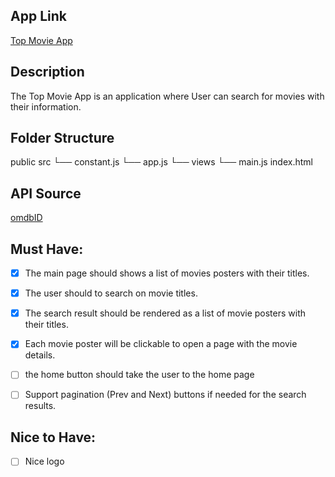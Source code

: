 ## App Link

[Top Movie App]()

## Description

The Top Movie App is an application where User can search for movies with their information.

## Folder Structure

public
src
└── constant.js
└── app.js
└── views
└── main.js
index.html

## API Source

[omdbID](https://omdbapi.com/)

## Must Have:

- [x] The main page should shows a list of movies posters with their titles.

- [x] The user should to search on movie titles.

- [x] The search result should be rendered as a list of movie posters with their titles.

- [x] Each movie poster will be clickable to open a page with the movie details.
- [ ] the home button should take the user to the home page

- [ ] Support pagination (Prev and Next) buttons if needed for the search results.

## Nice to Have:

- [ ] Nice logo
